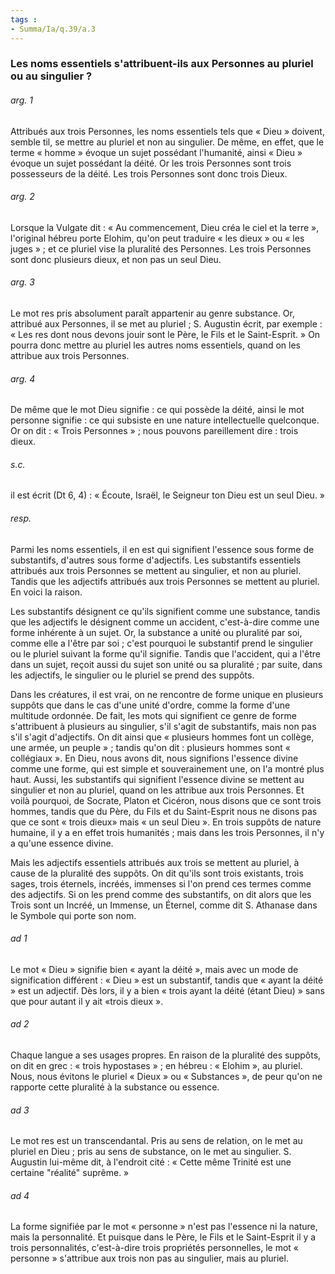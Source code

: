 ```yaml
---
tags : 
- Summa/Ia/q.39/a.3
---
```


### Les noms essentiels s'attribuent-ils aux Personnes au pluriel ou au singulier ?

###### arg. 1
Attribués aux trois Personnes, les noms essentiels tels que « Dieu » doivent, semble til, se mettre au pluriel et non au singulier. De même, en effet, que le terme « homme » évoque un sujet possédant l'humanité, ainsi « Dieu » évoque un sujet possédant la déité. Or les trois Personnes sont trois possesseurs de la déité. Les trois Personnes sont donc trois Dieux. 

###### arg. 2
Lorsque la Vulgate dit : « Au commencement, Dieu créa le ciel et la terre », l'original hébreu porte Elohim, qu'on peut traduire « les dieux » ou « les juges » ; et ce pluriel vise la pluralité des Personnes. Les trois Personnes sont donc plusieurs dieux, et non pas un seul Dieu. 

###### arg. 3
Le mot res pris absolument paraît appartenir au genre substance. Or, attribué aux Personnes, il se met au pluriel ; S. Augustin écrit, par exemple : « Les res dont nous devons jouir sont le Père, le Fils et le Saint-Esprit. » On pourra donc mettre au pluriel les autres noms essentiels, quand on les attribue aux trois Personnes. 

###### arg. 4
De même que le mot Dieu signifie : ce qui possède la déité, ainsi le mot personne signifie : ce qui subsiste en une nature intellectuelle quelconque. Or on dit : « Trois Personnes » ; nous pouvons pareillement dire : trois dieux. 

###### s.c.
il est écrit (Dt 6, 4) : « Écoute, Israël, le Seigneur ton Dieu est un seul Dieu. » 

###### resp.
Parmi les noms essentiels, il en est qui signifient l'essence sous forme de substantifs, d'autres sous forme d'adjectifs. Les substantifs essentiels attribués aux trois Personnes se mettent au singulier, et non au pluriel. Tandis que les adjectifs attribués aux trois Personnes se mettent au pluriel. En voici la raison. 

Les substantifs désignent ce qu'ils signifient comme une substance, tandis que les adjectifs le désignent comme un accident, c'est-à-dire comme une forme inhérente à un sujet. Or, la substance a unité ou pluralité par soi, comme elle a l'être par soi ; c'est pourquoi le substantif prend le singulier ou le pluriel suivant la forme qu'il signifie. Tandis que l'accident, qui a l'être dans un sujet, reçoit aussi du sujet son unité ou sa pluralité ; par suite, dans les adjectifs, le singulier ou le pluriel se prend des suppôts. 

Dans les créatures, il est vrai, on ne rencontre de forme unique en plusieurs suppôts que dans le cas d'une unité d'ordre, comme la forme d'une multitude ordonnée. De fait, les mots qui signifient ce genre de forme s'attribuent à plusieurs au singulier, s'il s'agit de substantifs, mais non pas s'il s'agit d'adjectifs. On dit ainsi que « plusieurs hommes font un collège, une armée, un peuple » ; tandis qu'on dit : plusieurs hommes sont « collégiaux ». En Dieu, nous avons dit, nous signifions l'essence divine comme une forme, qui est simple et souverainement une, on l'a montré plus haut. Aussi, les substantifs qui signifient l'essence divine se mettent au singulier et non au pluriel, quand on les attribue aux trois Personnes. Et voilà pourquoi, de Socrate, Platon et Cicéron, nous disons que ce sont trois hommes, tandis que du Père, du Fils et du Saint-Esprit nous ne disons pas que ce sont « trois dieux» mais « un seul Dieu ». En trois suppôts de nature humaine, il y a en effet trois humanités ; mais dans les trois Personnes, il n'y a qu'une essence divine. 

Mais les adjectifs essentiels attribués aux trois se mettent au pluriel, à cause de la pluralité des suppôts. On dit qu'ils sont trois existants, trois sages, trois éternels, incréés, immenses si l'on prend ces termes comme des adjectifs. Si on les prend comme des substantifs, on dit alors que les Trois sont un Incréé, un Immense, un Éternel, comme dit S. Athanase dans le Symbole qui porte son nom. 

###### ad 1
Le mot « Dieu » signifie bien « ayant la déité », mais avec un mode de signification différent : « Dieu » est un substantif, tandis que « ayant la déité » est un adjectif. Dès lors, il y a bien « trois ayant la déité (étant Dieu) » sans que pour autant il y ait «trois dieux ». 

###### ad 2
Chaque langue a ses usages propres. En raison de la pluralité des suppôts, on dit en grec : « trois hypostases » ; en hébreu : « Elohim », au pluriel. Nous, nous évitons le pluriel « Dieux » ou « Substances », de peur qu'on ne rapporte cette pluralité à la substance ou essence. 

###### ad 3
Le mot res est un transcendantal. Pris au sens de relation, on le met au pluriel en Dieu ; pris au sens de substance, on le met au singulier. S. Augustin lui-même dit, à l'endroit cité : « Cette même Trinité est une certaine "réalité" suprême. » 

###### ad 4
La forme signifiée par le mot « personne » n'est pas l'essence ni la nature, mais la personnalité. Et puisque dans le Père, le Fils et le Saint-Esprit il y a trois personnalités, c'est-à-dire trois propriétés personnelles, le mot « personne » s'attribue aux trois non pas au singulier, mais au pluriel. 



